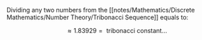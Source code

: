 Dividing any two numbers from the [[notes/Mathematics/Discrete Mathematics/Number Theory/Tribonacci Sequence]] equals to:

$$
\approx 1.83929 = \text{ tribonacci constant}...
$$